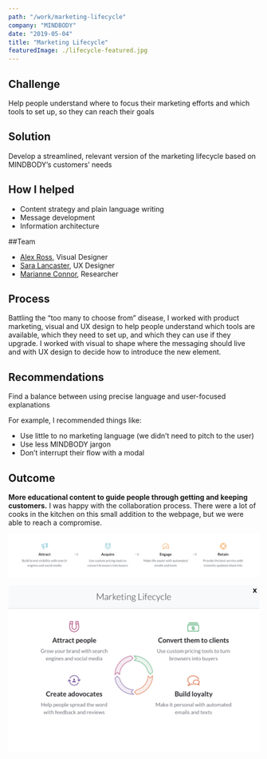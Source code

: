 ```yaml
---
path: "/work/marketing-lifecycle"
company: "MINDBODY"
date: "2019-05-04"
title: "Marketing Lifecycle"
featuredImage: ./lifecycle-featured.jpg
---
```


## Challenge

Help people understand where to focus their marketing efforts and which tools to set up, so they can reach their goals

## Solution

Develop a streamlined, relevant version of the marketing lifecycle based on MINDBODY’s customers’ needs

## How I helped

- Content strategy and plain language writing
- Message development
- Information architecture

##Team

- <a href="https://www.linkedin.com/in/alexis-elan-ross/" target="_blank">Alex Ross</a>, Visual Designer
- <a href="https://www.linkedin.com/in/heysaralancaster/" target="_blank">Sara Lancaster</a>, UX Designer
- <a href="https://www.linkedin.com/in/marianneconner/" target="_blank">Marianne Connor</a>, Researcher

## Process

Battling the “too many to choose from” disease, I worked with product marketing, visual and UX design to help people understand which tools are available, which they need to set up, and which they can use if they upgrade. I worked with visual to shape where the messaging should live and with UX design to decide how to introduce the new element.

## Recommendations

Find a balance between using precise language and user-focused explanations

For example, I recommended things like:

- Use little to no marketing language (we didn’t need to pitch to the user)
- Use less MINDBODY jargon
- Don’t interrupt their flow with a modal

## Outcome

**More educational content to guide people through getting and keeping customers.**
I was happy with the collaboration process. There were a lot of cooks in the kitchen on this small addition to the webpage, but we were able to reach a compromise.

![Marketing lifecycle before Ashlee's edits](marketing-lifecycle-before.png)

![Marketing lifecycle after Ashlee's edits](marketing-lifecycle-after.png)
